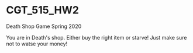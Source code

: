 # CGT_515_HW2
Death Shop Game Spring 2020

You are in Death's shop. Either buy the right item or starve! Just make sure not to watse your money!
